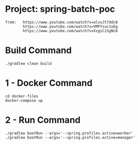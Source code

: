 # Project: spring-batch-poc

    from:   https://www.youtube.com/watch?v=alzvJt7ddc0
            https://www.youtube.com/watch?v=VMFYsuc1uEg
            https://www.youtube.com/watch?v=XzgiCiSgNc0

# Build Command
    ./gradlew clean build

# 1 - Docker Command
    cd docker-files
    docker-compose up

# 2 - Run Command
    ./gradlew bootRun --args='--spring.profiles.active=worker'
    ./gradlew bootRun --args='--spring.profiles.active=manager'
